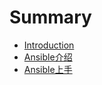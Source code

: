# Summary

* [Introduction](README.md)
* [Ansible介绍](chapter1.md)
* [Ansible上手](ansibleshang_shou.md)

